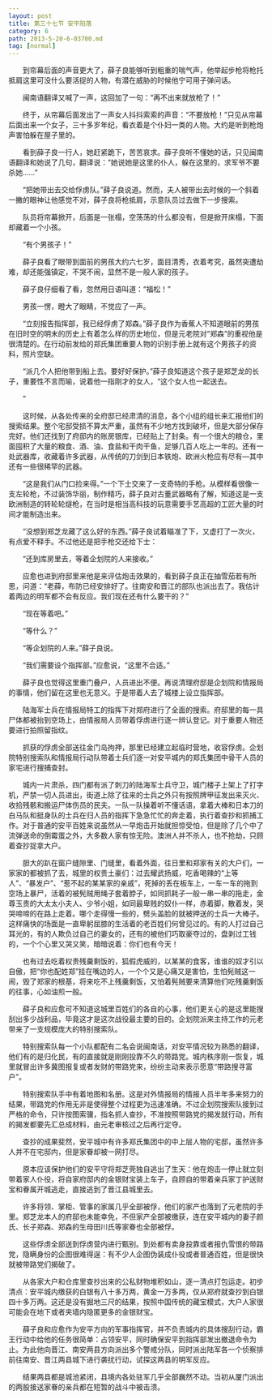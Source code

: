```yaml
---
layout: post
title: 第三十七节 安平陷落
category: 6
path: 2013-5-20-6-03700.md
tag: [normal]
---
```


　　到帘幕后面的声音更大了，薛子良能够听到粗重的喘气声，他举起步枪将枪托抵肩这里可没什么要活捉的人物，有潜在威胁的时候他宁可用子弹问话。

　　闽南语翻译又喊了一声，这回加了一句：“再不出来就放枪了！”

　　终于，从帘幕后面发出了一声女人抖抖索索的声音：“不要放枪！”只见从帘幕后面出来一个女子，三十多岁年纪，看衣着是个仆妇一类的人物。大约是听到枪炮声害怕躲在屋子里的。

　　看到薛子良一行人，她赶紧跪下，苦苦哀求。薛子良听不懂她的话，只见闽南语翻译和她说了几句，翻译说：“她说她是这里的仆人，躲在这里的，求军爷不要杀她……”

　　“把她带出去交给俘虏队。”薛子良说道。然而，夫人被带出去时候的一个斜着一撇的眼神让他感觉不对，薛子良将枪抵肩，示意队员过去做下一步搜索。

　　队员将帘幕掀开，后面是一张榻，空荡荡的什么都没有，但是掀开床榻，下面却藏着一个小孩。

　　“有个男孩子！”

　　薛子良看了眼带到面前的男孩大约六七岁，面目清秀，衣着考究，虽然突遭劫难，却还能强镇定，不哭不闹，显然不是一般人家的孩子。

　　薛子良仔细看了看，忽然用日语叫道：“福松！”

　　男孩一愣，瞪大了眼睛，不觉应了一声。

　　“立刻报告指挥部，我已经俘虏了郑森。”薛子良作为香蕉人不知道眼前的男孩在旧时空的明末的历史上有着怎么样的历史地位，但是元老院对“郑森”的重视他是很清楚的。在行动前发给的郑氏集团重要人物的识别手册上就有这个男孩子的资料，照片空缺。

　　“派几个人把他带到船上去。要好好保护。”薛子良知道这个孩子是郑芝龙的长子，重要性不言而喻，说着他一指刚才的女人，“这个女人也一起送去。

　　”

　　这时候，从各处传来的全府邸已经肃清的消息，各个小组的组长来汇报他们的搜索结果。整个宅邸受损不算太严重，虽然有不少地方找到破坏，但是大部分保存完好。他们还找到了府邸内的账房银库，已经贴上了封条。有一个很大的粮仓，里面囤积了大量的粮食、酒、油、食盐和干肉干鱼，足够几百人吃上一年的。还有一处武器库，收藏着许多武器，从传统的刀剑到日本铁炮、欧洲火枪应有尽有—其中还有一些很稀罕的武器。

　　“这是我们从门口捡来得。”一个下士交来了一支奇特的手枪。从模样看很像一支左轮枪，不过装饰华丽，制作精巧，薛子良对古董武器略有了解，知道这是一支欧洲制造的转轮轮燧枪，在当时是相当高科技的玩意需要手艺高超的工匠大量的时间才能制造出来。

　　“没想到郑芝龙藏了这么好的东西。”薛子良试着瞄准了下，又虚打了一次火，有点爱不释手。不过他还是把手枪交还给下士：

　　“还到库房里去，等着企划院的人来接收。”

　　应愈也进到府邸里来他是来评估炮击效果的，看到薛子良正在抽雪茄若有所思，问道：“老薛，布防已经安排好了。往南安和晋江的部队也派出去了。我估计着两边的明军都不会有反应。我们现在还有什么要干的？”

　　“现在等着吧。”

　　“等什么？”

　　“等企划院的人来。”薛子良说。

　　“我们需要设个指挥部。”应愈说，“这里不合适。”

　　薛子良也觉得这里重门叠户，人员进出不便。再说清理府邸是企划院和情报局的事情，他们留在这里也无意义。于是带着人去了城楼上设立指挥部。

　　陆海军士兵在情报局特工的指挥下对郑府进行了全面的搜索。府邸里的每一具尸体都被抬到空场上，由情报局人员带着俘虏进行逐一辨认登记。对于重要人物还要进行拍照留指纹。

　　抓获的俘虏全部送往金门岛拘押，那里已经建立起临时营地，收容俘虏。企划院特别搜索队和情报局行动队带着士兵们逐一对安平城内的郑氏集团中骨干人员的家宅进行搜捕查封。

　　城内一片肃杀，四门都有派了刺刀的陆海军士兵守卫，城门楼子上架上了打字机，严禁一切人员进出，街道上除了往来的士兵之外只有按照牌甲征发出来灭火、收拾残骸和搬运尸体伤员的民夫。一队一队操着听不懂话语，拿着大棒和日本刀的白马队和挺身队的士兵在归人员的指挥下急急忙忙的奔走着，执行着查抄和抓捕工作。对于普通的安平百姓来说虽然从一早炮击开始就担惊受怕，但是除了几个中了流弹送命的倒霉蛋之外，大多数人家有惊无险。澳洲人并不杀人，也不抢劫，只顾着查抄捉拿大户。

　　胆大的趴在窗户缝隙里、门缝里，看着外面，往日里和郑家有关的大户们，一家家的都被抓了去，城里的权贵土豪们：过去耀武扬威，吃香喝辣的“上等人”、“暴发户”、“惹不起的某某家的亲戚”，死掉的丢在板车上，一车一车的拖到空场上暴尸，活着的被髡贼用绳子套着脖子，如同抓耗子一般一串一串的拖走，金尊玉贵的大太太小夫人、少爷小姐，如同最卑贱的奴仆一样，赤着脚，散着发，哭哭啼啼的在路上走着。哪个走得慢一些的，劈头盖脸的就被押送的士兵一大棒子。这样痛快的场面是一直卑躬屈膝的生活着的老百姓们何曾见过的。有的人打过自己耳光的，有的人欺负过自己的妻女的，还有的被他们巧取豪夺过的，盘剥过工钱的，一个个心里又哭又笑，暗暗说着：你们也有今天！

　　也有过去吃着权贵残羹剩饭的，狐假虎威的，以某某的食客，谁谁的奴才引以自傲，把“你也配姓郑”挂在嘴边的人，一个个又是心痛又是害怕，生怕髡贼这一闹，毁了郑家的根基，将来吃不上残羹剩饭，又怕着髡贼要来清算他们吃残羹剩饭的往事，心如油煎一般。

　　薛子良和应愈可不知道这城里百姓们的各自的心事，他们更关心的是这里能搜刮出多少战利品，毕竟这才是这次战役最主要的目的。企划院派来主持工作的元老带来了一支规模庞大的特别搜索队。

　　特别搜索队每一个小队都配有二名会说闽南话，对安平情况较为熟悉的翻译，他们有的是归化民，有的直接就是刚刚投靠不久的带路党。城内秩序刚一恢复，城里就冒出许多冀图报复或者发财的带路党来，纷纷主动来表示愿意“带路搜寻富户”。

　　特别搜索队手中有着地图和名册。这是对外情报局的情报人员半年多来努力的结果，带路党的作用无非是使得整个过程更为迅速准确。不过企划院搜索队接到过严格的命令，只许按图索骥，指名抓人查抄，不准按照带路党的揭发就行动，所有的揭发都要先汇总成材料，由元老审核过之后再行定夺。

　　查抄的成果斐然，安平城中有许多郑氏集团中的中上层人物的宅邸，虽然许多人并不在宅邸内，但是家眷却被一网打尽。

　　原本应该保护他们的安平守将郑芝莞独自逃出了生天：他在炮击一停止就立刻带着家人仆役，将自家府邸内的金银财宝装上车子，自顾自的带着亲兵家丁护送财宝和眷属开城逃走，直接逃到了晋江县城里去。

　　许多将领、掌柜、管事的家属几乎全部被俘，他们的家产也落到了元老院的手里。郑芝龙本人的府邸也未能幸免，不但家产全部被缴获，连在安平城内的妻子颜氏、长子郑森、郑森的生母田川氏等家眷也全部被俘。

　　这些俘虏全部送到俘虏营内进行甄别。到处都有卖身投靠或者报仇雪恨的带路党，隐瞒身份的企图很难得逞：有不少人企图伪装成仆役或者普通百姓，但是很快就被带路党们揭破了。

　　从各家大户和仓库里查抄出来的公私财物堆积如山，逐一清点打包运走。初步清点：安平城内缴获的白银有八十多万两，黄金一万多两，仅从郑府就查抄到白银四十多万两。这还是没有掘地三尺的结果，按照中国传统的藏宝模式，大户人家很可能会在地下或者夹墙内隐匿更多的金银财宝。

　　薛子良和应愈作为安平方向的军事指挥官，并不负责城内的具体搜刮行动，霸王行动中给他的任务很简单：占领安平，同时确保安平到指挥部发出撤退命令为止。为此他向晋江、南安两县方向派出多个警戒分队，同时派出陆军各一个侦察排前往南安、晋江两县城下进行袭扰行动，试探这两县的明军反应。

　　结果两县都是城池紧闭，县境内各处驻军几乎全部巍然不动。当初从厦门派出的两股接送家眷的亲兵都在短暂的战斗中被击溃。
